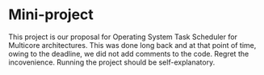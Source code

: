 # Mini-project
This project is our proposal for Operating System Task Scheduler for Multicore architectures. 
This was done long back and at that point of time, owing to the deadline, we did not add comments to the code. Regret the incovenience. 
Running the project should be self-explanatory. 
